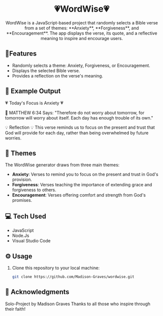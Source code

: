 <div align="center">
    <h1>💗WordWise💗</h1>
    <p>WordWise is a JavaScript-based project that randomly selects a Bible verse from a set of themes: **Anxiety**, **Forgiveness**, and **Encouragement**. The app displays the verse, its quote, and a reflective meaning to inspire and encourage users.</p>
</div> 

## 🚀Features
- Randomly selects a theme: Anxiety, Forgiveness, or Encouragement.
- Displays the selected Bible verse.
- Provides a reflection on the verse's meaning.

## 🌟 Example Output
💗 Today's Focus is Anxiety 💗

📖 MATTHEW 6:34 Says: "Therefore do not worry about tomorrow, for tomorrow will worry about itself. Each day has enough trouble of its own."

💡 Reflection 💡 This verse reminds us to focus on the present and trust that God will provide for each day, rather than being overwhelmed by future worries.

## 📖 Themes
The WordWise generator draws from three main themes:

- **Anxiety**: Verses to remind you to focus on the present and trust in God's provision.
- **Forgiveness**: Verses teaching the importance of extending grace and forgiveness to others.
- **Encouragement**: Verses offering comfort and strength from God's promises.

## 💻 Tech Used
- JavaScript
- Node.Js 
- Visual Studio Code

## ⚙️ Usage
1. Clone this repository to your local machine:
   ```bash
   git clone https://github.com/Madison-Graves/wordwise.git

## 🙏 Acknowledgments
Solo-Project by Madison Graves
Thanks to all those who inspire through their faith!